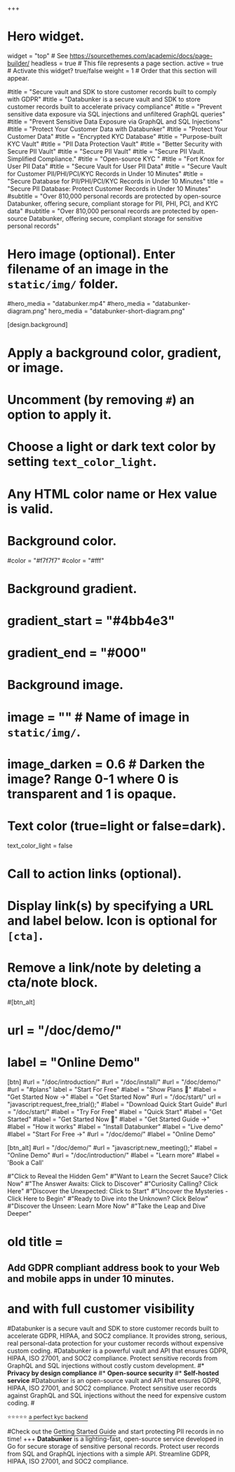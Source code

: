 +++
# Hero widget.
widget = "top"  # See https://sourcethemes.com/academic/docs/page-builder/
headless = true  # This file represents a page section.
active = true  # Activate this widget? true/false
weight = 1  # Order that this section will appear.

#title = "Secure vault and SDK to store customer records built to comply with GDPR"
#title = "Databunker is a secure vault and SDK to store customer records built to accelerate privacy compliance"
#title = "Prevent sensitive data exposure via SQL injections and unfiltered GraphQL queries"
#title = "Prevent Sensitive Data Exposure via GraphQL and SQL Injections"
#title = "Protect Your Customer Data with Databunker"
#title = "Protect Your Customer Data"
#title = "Encrypted KYC Database"
#title = "Purpose-built KYC Vault"
#title = "PII Data Protection Vault"
#title = "Better Security with Secure PII Vault"
#title = "Secure PII Vault"
#title = "Secure PII Vault. Simplified Compliance."
#title = "Open-source KYC "
#title = "Fort Knox for User PII Data"
#title = "Secure Vault for User PII Data"
#title = "Secure Vault for Customer PII/PHI/PCI/KYC Records in Under 10 Minutes"
#title = "Secure Database for PII/PHI/PCI/KYC Records in Under 10 Minutes"
title = "Secure PII Database: Protect Customer Records in Under 10 Minutes"
#subtitle = "Over 810,000 personal records are protected by open-source Databunker, offering secure, compliant storage for PII, PHI, PCI, and KYC data"
#subtitle = "Over 810,000 personal records are protected by open-source Databunker, offering secure, compliant storage for sensitive personal records"
# Hero image (optional). Enter filename of an image in the `static/img/` folder.
#hero_media = "databunker.mp4"
#hero_media = "databunker-diagram.png"
hero_media = "databunker-short-diagram.png"

[design.background]
  # Apply a background color, gradient, or image.
  #   Uncomment (by removing `#`) an option to apply it.
  #   Choose a light or dark text color by setting `text_color_light`.
  #   Any HTML color name or Hex value is valid.

  # Background color.
  #color = "#f7f7f7"
  #color = "#fff"
  
  # Background gradient.
  # gradient_start = "#4bb4e3"
  # gradient_end = "#000"
  
  # Background image.
  # image = ""  # Name of image in `static/img/`.
  # image_darken = 0.6  # Darken the image? Range 0-1 where 0 is transparent and 1 is opaque.

  # Text color (true=light or false=dark).
  text_color_light = false

# Call to action links (optional).
#   Display link(s) by specifying a URL and label below. Icon is optional for `[cta]`.
#   Remove a link/note by deleting a cta/note block.
#[btn_alt]
#  url = "/doc/demo/"
#  label = "Online Demo"
  
[btn]
  #url = "/doc/introduction/"
  #url = "/doc/install/"
  #url = "/doc/demo/"
  #url = "#plans"
  label = "Start For Free"
  #label = "Show Plans 🚀"
  #label = "Get Started Now →"
  #label = "Get Started Now"
  #url = "/doc/start/"
  url = "javascript:request_free_trial();"
  #label = "Download Quick Start Guide"
  #url = "/doc/start/"
  #label = "Try For Free"
  #label = "Quick Start"
  #label = "Get Started"
  #label = "Get Started Now 🚀"
  #label = "Get Started Guide →"
  #label = "How it works"
  #label = "Install Databunker"
  #label = "Live demo"
  #label = "Start For Free →"
  #url = "/doc/demo/"
  #label = "Online Demo"

[btn_alt]
  #url = "/doc/demo/"
  #url = "javascript:new_meeting();"
  #label = "Online Demo"
  #url = "/doc/introduction/"
  #label = "Learn more"
  #label = 'Book a Call'

#"Click to Reveal the Hidden Gem"
#"Want to Learn the Secret Sauce? Click Now"
#"The Answer Awaits: Click to Discover"
#"Curiosity Calling? Click Here"
#"Discover the Unexpected: Click to Start"
#"Uncover the Mysteries - Click Here to Begin"
#"Ready to Dive into the Unknown? Click Below"
#"Discover the Unseen: Learn More Now"
#"Take the Leap and Dive Deeper"

# old title = <h2>Add GDPR compliant <span style="border-bottom: 1px solid #fc6f5c;">address book</span> to your Web and mobile apps in under 10 minutes.</h2>
# and with full customer visibility
#Databunker is a secure vault and SDK to store customer records built to accelerate GDPR, HIPAA, and SOC2 compliance. It provides strong, serious, real personal-data protection for your customer records without expensive custom coding.
#Databunker is a powerful vault and API that ensures GDPR, HIPAA, ISO 27001, and SOC2 compliance. Protect sensitive records from GraphQL and SQL injections without costly custom development.
#* **Privacy by design compliance**
#* **Open-source security**
#* **Self-hosted service**
#Databunker is an open-source vault and API that ensures GDPR, HIPAA, ISO 27001, and SOC2 compliance. Protect sensitive user records against GraphQL and SQL injections without the need for expensive custom coding.
#<p style='font-size:0.8rem;'>⭐⭐⭐⭐⭐ <a href="/success-story/kyc-backend-for-crypto-startup/" style="text-decoration:underline;text-underline-offset:4px;">a perfect kyc backend</a></p>
#Check out the <a href="/doc/start/" style="text-decoration:underline;text-underline-offset:4px;">Getting Started Guide</a> and start protecting PII records in no time!
+++
**Databunker** is a lighting-fast, open-source service developed in Go for secure storage of sensitive personal records. Protect user records from SQL and GraphQL injections with a simple API. Streamline GDPR, HIPAA, ISO 27001, and SOC2 compliance.

